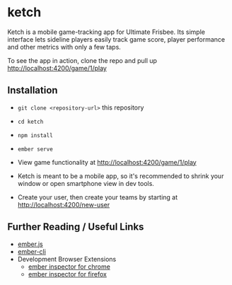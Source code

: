 # ketch

Ketch is a mobile game-tracking app for Ultimate Frisbee. Its simple interface lets sideline players easily track game score, player performance and other metrics with only a few taps.

To see the app in action, clone the repo and pull up [http://localhost:4200/game/1/play](http://localhost:4200/game/1/play)

## Installation

* `git clone <repository-url>` this repository
* `cd ketch`
* `npm install`
* `ember serve`

* View game functionality at [http://localhost:4200/game/1/play](http://localhost:4200/game/1/play)
* Ketch is meant to be a mobile app, so it's recommended to shrink your window or open smartphone view in dev tools.
* Create your user, then create your teams by starting at [http://localhost:4200/new-user](http://localhost:4200/new-user)

## Further Reading / Useful Links

* [ember.js](https://emberjs.com/)
* [ember-cli](https://ember-cli.com/)
* Development Browser Extensions
  * [ember inspector for chrome](https://chrome.google.com/webstore/detail/ember-inspector/bmdblncegkenkacieihfhpjfppoconhi)
  * [ember inspector for firefox](https://addons.mozilla.org/en-US/firefox/addon/ember-inspector/)
